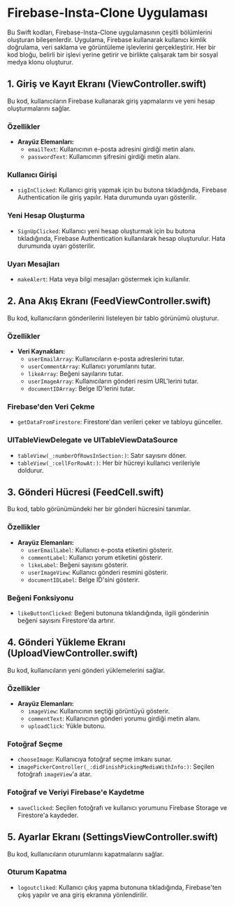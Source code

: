 # Firebase-Insta-Clone Uygulaması

Bu Swift kodları, Firebase-Insta-Clone uygulamasının çeşitli bölümlerini oluşturan bileşenlerdir. Uygulama, Firebase kullanarak kullanıcı kimlik doğrulama, veri saklama ve görüntüleme işlevlerini gerçekleştirir. Her bir kod bloğu, belirli bir işlevi yerine getirir ve birlikte çalışarak tam bir sosyal medya klonu oluşturur.

## 1. Giriş ve Kayıt Ekranı (ViewController.swift)

Bu kod, kullanıcıların Firebase kullanarak giriş yapmalarını ve yeni hesap oluşturmalarını sağlar.

### Özellikler

- **Arayüz Elemanları:**
  - `emailText`: Kullanıcının e-posta adresini girdiği metin alanı.
  - `passwordText`: Kullanıcının şifresini girdiği metin alanı.

### Kullanıcı Girişi

- `sigInClicked`: Kullanıcı giriş yapmak için bu butona tıkladığında, Firebase Authentication ile giriş yapılır. Hata durumunda uyarı gösterilir.

### Yeni Hesap Oluşturma

- `SignUpClicked`: Kullanıcı yeni hesap oluşturmak için bu butona tıkladığında, Firebase Authentication kullanılarak hesap oluşturulur. Hata durumunda uyarı gösterilir.

### Uyarı Mesajları

- `makeAlert`: Hata veya bilgi mesajları göstermek için kullanılır.

## 2. Ana Akış Ekranı (FeedViewController.swift)

Bu kod, kullanıcıların gönderilerini listeleyen bir tablo görünümü oluşturur.

### Özellikler

- **Veri Kaynakları:**
  - `userEmailArray`: Kullanıcıların e-posta adreslerini tutar.
  - `userCommentArray`: Kullanıcı yorumlarını tutar.
  - `likeArray`: Beğeni sayılarını tutar.
  - `userImageArray`: Kullanıcıların gönderi resim URL'lerini tutar.
  - `documentIDArray`: Belge ID'lerini tutar.

### Firebase'den Veri Çekme

- `getDataFromFirestore`: Firestore'dan verileri çeker ve tabloyu günceller.

### UITableViewDelegate ve UITableViewDataSource

- `tableView(_:numberOfRowsInSection:)`: Satır sayısını döner.
- `tableView(_:cellForRowAt:)`: Her bir hücreyi kullanıcı verileriyle doldurur.

## 3. Gönderi Hücresi (FeedCell.swift)

Bu kod, tablo görünümündeki her bir gönderi hücresini tanımlar.

### Özellikler

- **Arayüz Elemanları:**
  - `userEmailLabel`: Kullanıcı e-posta etiketini gösterir.
  - `commentLabel`: Kullanıcı yorum etiketini gösterir.
  - `likeLabel`: Beğeni sayısını gösterir.
  - `userImageView`: Kullanıcı gönderi resmini gösterir.
  - `documentIDLabel`: Belge ID'sini gösterir.

### Beğeni Fonksiyonu

- `likeButtonClicked`: Beğeni butonuna tıklandığında, ilgili gönderinin beğeni sayısını Firestore'da artırır.

## 4. Gönderi Yükleme Ekranı (UploadViewController.swift)

Bu kod, kullanıcıların yeni gönderi yüklemelerini sağlar.

### Özellikler

- **Arayüz Elemanları:**
  - `imageView`: Kullanıcının seçtiği görüntüyü gösterir.
  - `commentText`: Kullanıcının gönderi yorumu girdiği metin alanı.
  - `uploadClick`: Yükle butonu.

### Fotoğraf Seçme

- `chooseImage`: Kullanıcıya fotoğraf seçme imkanı sunar.
- `imagePickerController(_:didFinishPickingMediaWithInfo:)`: Seçilen fotoğrafı `imageView`'a atar.

### Fotoğraf ve Veriyi Firebase'e Kaydetme

- `saveClicked`: Seçilen fotoğrafı ve kullanıcı yorumunu Firebase Storage ve Firestore'a kaydeder.

## 5. Ayarlar Ekranı (SettingsViewController.swift)

Bu kod, kullanıcıların oturumlarını kapatmalarını sağlar.

### Oturum Kapatma

- `logoutcliked`: Kullanıcı çıkış yapma butonuna tıkladığında, Firebase'ten çıkış yapılır ve ana giriş ekranına yönlendirilir.
